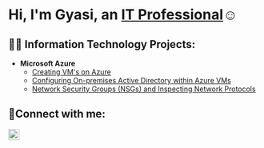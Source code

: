 <h1>Hi, I'm Gyasi, an <a href="https://www.linkedin.com/in/gyasi-folborg">IT Professional</a>☺</h1>

<h2>👨‍💻 Information Technology Projects:</h2>

- <b>Microsoft Azure</b>
  - [Creating VM's on Azure](https://github.com/gfolborg/configure-ad)
  - [Configuring On-premises Active Directory within Azure VMs](https://github.com/gfolborg/configure-ad)
  - [Network Security Groups (NSGs) and Inspecting Network Protocols](https://github.com/gfolborg/azure-network-protocols)

<h2>🤳Connect with me:</h2>


[<img align="left" alt="Josh | LinkedIn" width="22px" src="https://cdn.jsdelivr.net/npm/simple-icons@v3/icons/linkedin.svg" />][linkedin]



[linkedin]: https://linkedin.com/in/gyasi-folborg
